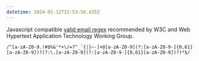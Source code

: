 ```yaml
---
datetime: 2024-01-12T15:53:50.425Z
---
```


Javascript compatible [valid email regex](https://html.spec.whatwg.org/multipage/input.html#valid-e-mail-address) recommended by W3C and Web Hypertext Application Technology Working Group.

```
/^[a-zA-Z0-9.!#$%&'*+\/=?^_`{|}~-]+@[a-zA-Z0-9](?:[a-zA-Z0-9-]{0,61}[a-zA-Z0-9])?(?:\.[a-zA-Z0-9](?:[a-zA-Z0-9-]{0,61}[a-zA-Z0-9])?)*$/
```

